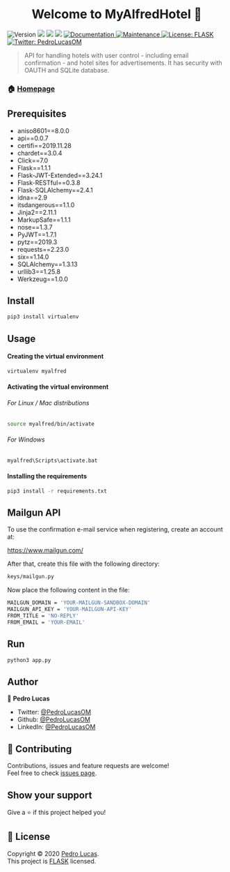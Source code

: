 <h1 align="center">Welcome to MyAlfredHotel 👋</h1>
<p>
  <img alt="Version" src="https://img.shields.io/badge/version-1.0.0-blue.svg?cacheSeconds=2592000" />
  <img src="https://img.shields.io/badge/Python-3.8.2-blue.svg" />
  <img src="https://img.shields.io/badge/Flask-1.1.1-blue.svg" />
  <img src="https://img.shields.io/badge/FlaskRESTful-0.3.8-blue.svg" />
  <a href="https://github.com/PedroLucasOM/MyAlfredHotel#readme" target="_blank">
    <img alt="Documentation" src="https://img.shields.io/badge/documentation-yes-green.svg" />
  </a>
  <a href="https://github.com/kefranabg/readme-md-generator/graphs/commit-activity" target="_blank">
    <img alt="Maintenance" src="https://img.shields.io/badge/maintained-yes-green.svg" />
  </a>
  <a href="https://github.com/PedroLucasOM/MyAlfredHotel/blob/master/LICENSE.rst" target="_blank">
    <img alt="License: FLASK" src="https://img.shields.io/github/license/PedroLucasOM/MyAlfredHotel" />
  </a>
  <a href="https://twitter.com/PedroLucasOM" target="_blank">
    <img alt="Twitter: PedroLucasOM" src="https://img.shields.io/twitter/follow/PedroLucasOM.svg?style=social" />
  </a>
</p>

> API for handling hotels with user control - including email confirmation - and hotel sites for advertisements. It has security with OAUTH and SQLite database.

### 🏠 [Homepage](https://github.com/PedroLucasOM/MyAlfredHotel)

## Prerequisites

- aniso8601==8.0.0
- api==0.0.7
- certifi==2019.11.28
- chardet==3.0.4
- Click==7.0
- Flask==1.1.1
- Flask-JWT-Extended==3.24.1
- Flask-RESTful==0.3.8
- Flask-SQLAlchemy==2.4.1
- idna==2.9
- itsdangerous==1.1.0
- Jinja2==2.11.1
- MarkupSafe==1.1.1
- nose==1.3.7
- PyJWT==1.7.1
- pytz==2019.3
- requests==2.23.0
- six==1.14.0
- SQLAlchemy==1.3.13
- urllib3==1.25.8
- Werkzeug==1.0.0

## Install

```sh
pip3 install virtualenv
```

## Usage

#### Creating the virtual environment

```sh
virtualenv myalfred
```

#### Activating the virtual environment

###### For Linux / Mac distributions

```sh
source myalfred/bin/activate
```

###### For Windows

```sh
myalfred\Scripts\activate.bat
```

#### Installing the requirements

```sh
pip3 install -r requirements.txt
```

## Mailgun API

To use the confirmation e-mail service when registering, create an account at:

https://www.mailgun.com/

After that, create this file with the following directory:

```sh
keys/mailgun.py
```

Now place the following content in the file:

```sh
MAILGUN_DOMAIN = 'YOUR-MAILGUN-SANDBOX-DOMAIN'
MAILGUN_API_KEY = 'YOUR-MAILGUN-API-KEY'
FROM_TITLE = 'NO-REPLY'
FROM_EMAIL = 'YOUR-EMAIL'
```

## Run

```sh
python3 app.py
```

## Author

👤 **Pedro Lucas**

* Twitter: [@PedroLucasOM](https://twitter.com/PedroLucasOM)
* Github: [@PedroLucasOM](https://github.com/PedroLucasOM)
* LinkedIn: [@PedroLucasOM](https://linkedin.com/in/PedroLucasOM)

## 🤝 Contributing

Contributions, issues and feature requests are welcome!<br />Feel free to check [issues page](https://github.com/PedroLucasOM/MyAlfredHotel/issues). 

## Show your support

Give a ⭐️ if this project helped you!

## 📝 License

Copyright © 2020 [Pedro Lucas](https://github.com/PedroLucasOM).<br />
This project is [FLASK](https://github.com/PedroLucasOM/MyAlfredHotel/blob/master/LICENSE.rst) licensed.
